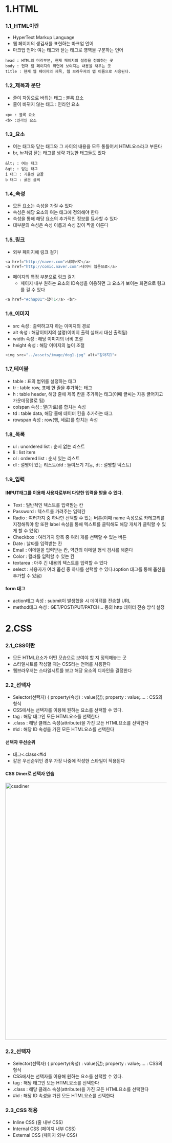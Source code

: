 # 1.HTML
### 1.1_HTML이란
  * HyperText Markup Language
  * 웹 페이지의 생김새를 표현하는 마크업 언어
  * 마크업 언어: 여는 태그와 닫는 태그로 영역을 구분하는 언어
```
head : HTML의 머리부분, 현재 페이지의 설정을 정의하는 곳
body : 현재 웹 페이지의 화면에 보여지는 내용을 채우는 곳
title : 현재 웹 페이지의 제목, 웹 브라우저의 탭 이름으로 사용된다.
```
### 1.2_제목과 문단
  * 줄이 자동으로 바뀌는 태그 : 블록 요소
  * 줄이 바뀌지 않는 태그 : 인라인 요소

```
<p> : 블록 요소
<b> :인라인 요소
```
### 1.3_요소
   *	여는 태그와 닫는 태그와 그 사이의 내용을 모두 통틀어서 HTML요소라고 부른다
   *	br, hr처럼 닫는 태그를 생략 가능한 태그들도 있다
```
&lt; : 여는 태그
&gt; : 닫는 태그
i 태그 : 기울인 글꼴
b 태그 : 굵은 글씨
```
### 1.4_속성
   *	모든 요소는 속성을 가질 수 있다
   *	속성은 해당 요소의 여는 태그에 정의해야 한다
   *	속성을 통해 해당 요소의 추가적인 정보를 묘사할 수 있다
   *	대부분의 속성은 속성 이름과 속성 값이 짝을 이룬다
### 1.5_링크
   *	외부 페이지에 링크 걸기
```C
<a href="http://naver.com">네이버로</a>
<a href="http://comic.naver.com">네이버 웹툰으로</a>
```
* 페이지의 특정 부분으로 링크 걸기
  * 페이지 내부 원하는 요소의 ID속성을 이용하면 그 요소가 보이는 화면으로 링크를 걸 수 있다	
```C
<a href="#chap01">챕터1</a> <br>
```
### 1.6_이미지
   *	src 속성 : 출력하고자 하는 이미지의 경로
   *	alt 속성 : 해당이미지의 설명(이미지 출력 실패시 대신 출력됨)
   *	width 속성 : 해당 이미지의 너비 조절
   *	height 속성 : 해당 이미지의 높이 조절
```C
<img src="../assets/image/dog1.jpg" alt="강아지1">
```
### 1.7_테이블
   *	table : 표의 범위를 설정하는 태그
   *	tr : table row, 표에 한 줄을 추가하는 태그
   *	h : table header, 해당 줄에 제목 칸을 추가하는 태그(이때 글씨는 자동 굵어지고 가운데정렬로 됨)
   *	colspan 속성 : 열(가로)를 합치는 속성
   *	td : table data, 해당 줄에 데이터 칸을 추가하는 태그
   *	rowspan 속성 : row(행, 세로)를 합치는 속성
### 1.8_목록
   *	ul : unordered list : 순서 없는 리스트
   *	li : list item
   *	ol : ordered list : 순서 있는 리스트
   *	dl : 설명이 있는 리스트(dd : 들여쓰기 기능, dt : 설명할 텍스트)
### 1.9_입력
#### INPUT태그를 이용해 사용자로부터 다양한 입력을 받을 수 있다.
   *	Text : 일반적인 텍스트를 입력받는 칸
   *	Password : 텍스트를 가려주는 입력칸
   *	Radio : 여러가지 중 하나만 선택할 수 있는 버튼(이때 name 속성으로 카테고리를 지정해줘야 함 또한 label 속성을 통해 텍스트를 클릭해도 해당 개체가 클릭할 수 있게 할 수 있음)
   *	Checkbox : 여러가지 항목 중 여러 개를 선택할 수 있는 버튼
   *	Date : 날짜를 입력받는 칸
   *	Email : 이메일을 입력받는 칸, 약간의 이메일 형식 검사를 해준다
   *	Color : 컬러를 입력할 수 있는 칸
   *	textarea : 아주 긴 내용의 텍스트를 입력할 수 있다
   *	select : 사용자가 여러 옵션 중 하나를 선택할 수 있다.(option 태그를 통해 옵션을 추가할 수 있음)
#### form 태그
 *	action태그 속성 : submit이 발생했을 시 데이텨를 전송할 URL
 *	method태그 속성 : GET/POST/PUT/PATCH… 등의 http 데이터 전송 방식 설정

# 2.CSS
### 2.1_CSS이란
   *	모든 HTML요소가 어떤 모습으로 보여야 할 지 정의해놓는 곳
   *	스타일시트를 작성할 때는 CSS라는 언어를 사용한다
   *	웹브라우저는 스타일시트를 보고 해당 요소의 디자인을 결정한다
### 2.2_선택자
   *	Selector(선택자) { property(속성) : value(값); property : value;…. : CSS의 형식
   *	CSS에서는 선택자를 이용해 원하는 요소를 선택할 수 있다.
   *	tag : 해당 태그인 모든 HTML요소를 선택한다
   *	.class : 해당 클래스 속성(attribute)을 가진 모든 HTML요소를 선택한다
   *	#id : 해당 ID 속성을 가진 모든 HTML요쇼를 선택한다
#### 선택자 우선순위
   *	태그<.class<#id
   *	같은 우선순위인 경우 가장 나중에 작성한 스타일이 적용된다
#### CSS Diner로 선택자 연습
<img width="800" alt="cssdiner" src="https://user-images.githubusercontent.com/82793713/124751493-a8198a80-df61-11eb-9982-95a35db15b6a.PNG"></img><br/>
### 2.2_선택자
   *	Selector(선택자) { property(속성) : value(값); property : value;…. : CSS의 형식
   *	CSS에서는 선택자를 이용해 원하는 요소를 선택할 수 있다.
   *	tag : 해당 태그인 모든 HTML요소를 선택한다
   *	.class : 해당 클래스 속성(attribute)을 가진 모든 HTML요소를 선택한다
   *	#id : 해당 ID 속성을 가진 모든 HTML요쇼를 선택한다
### 2.3_CSS 적용
   *	Inline CSS (줄 내부 CSS)
   *	Internal CSS (페이지 내부 CSS)
   *	External CSS (페이지 외부 CSS)




